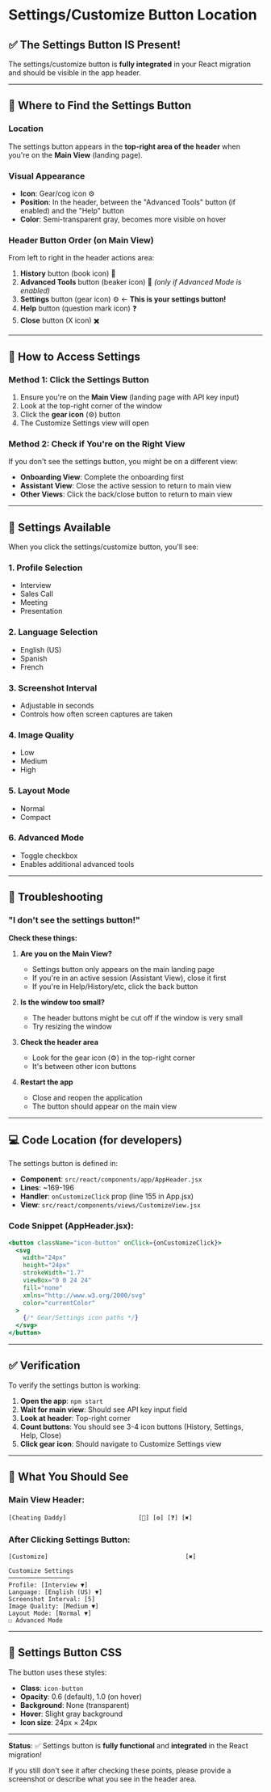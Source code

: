 # Settings/Customize Button Location

## ✅ The Settings Button IS Present!

The settings/customize button is **fully integrated** in your React migration and should be visible in the app header.

---

## 📍 Where to Find the Settings Button

### Location
The settings button appears in the **top-right area of the header** when you're on the **Main View** (landing page).

### Visual Appearance
- **Icon**: Gear/cog icon ⚙️
- **Position**: In the header, between the "Advanced Tools" button (if enabled) and the "Help" button
- **Color**: Semi-transparent gray, becomes more visible on hover

### Header Button Order (on Main View)
From left to right in the header actions area:
1. **History** button (book icon) 📖
2. **Advanced Tools** button (beaker icon) 🧪 *(only if Advanced Mode is enabled)*
3. **Settings** button (gear icon) ⚙️ ← **This is your settings button!**
4. **Help** button (question mark icon) ❓
5. **Close** button (X icon) ✖️

---

## 🎯 How to Access Settings

### Method 1: Click the Settings Button
1. Ensure you're on the **Main View** (landing page with API key input)
2. Look at the top-right corner of the window
3. Click the **gear icon** (⚙️) button
4. The Customize Settings view will open

### Method 2: Check if You're on the Right View
If you don't see the settings button, you might be on a different view:
- **Onboarding View**: Complete the onboarding first
- **Assistant View**: Close the active session to return to main view
- **Other Views**: Click the back/close button to return to main view

---

## 🔧 Settings Available

When you click the settings/customize button, you'll see:

### 1. **Profile Selection**
- Interview
- Sales Call
- Meeting
- Presentation

### 2. **Language Selection**
- English (US)
- Spanish
- French

### 3. **Screenshot Interval**
- Adjustable in seconds
- Controls how often screen captures are taken

### 4. **Image Quality**
- Low
- Medium
- High

### 5. **Layout Mode**
- Normal
- Compact

### 6. **Advanced Mode**
- Toggle checkbox
- Enables additional advanced tools

---

## 🐛 Troubleshooting

### "I don't see the settings button!"

**Check these things:**

1. **Are you on the Main View?**
   - Settings button only appears on the main landing page
   - If you're in an active session (Assistant View), close it first
   - If you're in Help/History/etc, click the back button

2. **Is the window too small?**
   - The header buttons might be cut off if the window is very small
   - Try resizing the window

3. **Check the header area**
   - Look for the gear icon (⚙️) in the top-right corner
   - It's between other icon buttons

4. **Restart the app**
   - Close and reopen the application
   - The button should appear on the main view

---

## 💻 Code Location (for developers)

The settings button is defined in:
- **Component**: `src/react/components/app/AppHeader.jsx`
- **Lines**: ~169-196
- **Handler**: `onCustomizeClick` prop (line 155 in App.jsx)
- **View**: `src/react/components/views/CustomizeView.jsx`

### Code Snippet (AppHeader.jsx):
```jsx
<button className="icon-button" onClick={onCustomizeClick}>
  <svg
    width="24px"
    height="24px"
    strokeWidth="1.7"
    viewBox="0 0 24 24"
    fill="none"
    xmlns="http://www.w3.org/2000/svg"
    color="currentColor"
  >
    {/* Gear/Settings icon paths */}
  </svg>
</button>
```

---

## ✅ Verification

To verify the settings button is working:

1. **Open the app**: `npm start`
2. **Wait for main view**: Should see API key input field
3. **Look at header**: Top-right corner
4. **Count buttons**: You should see 3-4 icon buttons (History, Settings, Help, Close)
5. **Click gear icon**: Should navigate to Customize Settings view

---

## 📸 What You Should See

### Main View Header:
```
[Cheating Daddy]                    [📖] [⚙️] [❓] [✖️]
```

### After Clicking Settings Button:
```
[Customize]                                      [✖️]

Customize Settings
─────────────────
Profile: [Interview ▼]
Language: [English (US) ▼]
Screenshot Interval: [5]
Image Quality: [Medium ▼]
Layout Mode: [Normal ▼]
☐ Advanced Mode
```

---

## 🎨 Settings Button CSS

The button uses these styles:
- **Class**: `icon-button`
- **Opacity**: 0.6 (default), 1.0 (on hover)
- **Background**: None (transparent)
- **Hover**: Slight gray background
- **Icon size**: 24px × 24px

---

**Status**: ✅ Settings button is **fully functional** and **integrated** in the React migration!

If you still don't see it after checking these points, please provide a screenshot or describe what you see in the header area.
